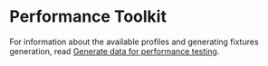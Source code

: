 # Performance Toolkit

For information about the available profiles and generating fixtures generation, read [Generate data for performance testing](https://devdocs.magento.com/guides/v2.4/config-guide/cli/config-cli-subcommands-perf-data.html).